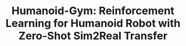 ---
layout: default
title: 'Humanoid-Gym: Reinforcement Learning for Humanoid Robot with Zero-Shot Sim2Real Transfer'
authors: Xinyang Gu*, <strong>Yen-Jen Wang*</strong>, Jianyu Chen
year: 2024.04
pdf: https://arxiv.org/abs/2404.05695
code: https://github.com/roboterax/humanoid-gym
project_page: https://sites.google.com/view/humanoid-gym/
youtube: https://www.youtube.com/watch?v=xj6MtLfO248
official_link: https://arxiv.org/abs/2404.05695
---